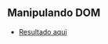 ## Manipulando DOM
- [Resultado aqui](https://brendacosta.github.io/07DiasAlura/Popular_Movies/index.html)